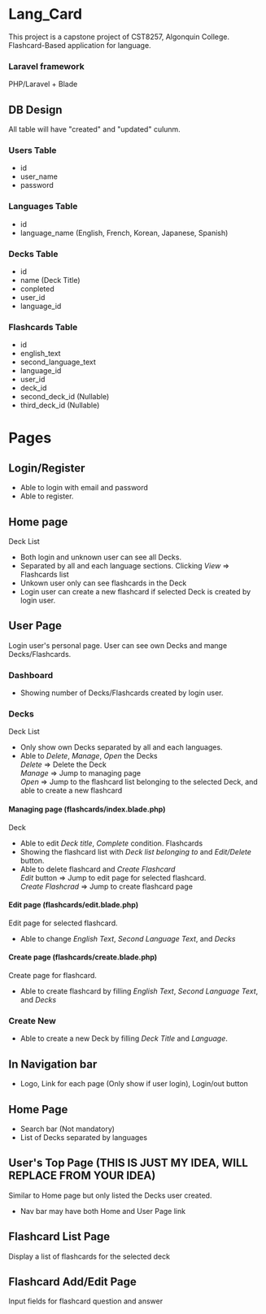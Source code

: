 # Lang_Card
This project is a capstone project of CST8257, Algonquin College. Flashcard-Based application for language.
### Laravel framework
PHP/Laravel + Blade

## DB Design
All table will have "created" and "updated" culunm.

### Users Table
- id
- user_name
- password

### Languages Table
- id
- language_name (English, French, Korean, Japanese, Spanish)

### Decks Table
- id
- name (Deck Title)
- conpleted
- user_id
- language_id

### Flashcards Table
- id
- english_text
- second_language_text
- language_id
- user_id
- deck_id
- second_deck_id (Nullable)
- third_deck_id (Nullable)



# Pages
## Login/Register
- Able to login with email and password
- Able to register.
## Home page
Deck List
- Both login and unknown user can see all Decks.
- Separated by all and each language sections.
Clicking *View* => Flashcards list
- Unkown user only can see flashcards in the Deck
- Login user can create a new flashcard if selected Deck is created by login user.

## User Page
Login user's personal page. User can see own Decks and mange Decks/Flashcards.
### Dashboard
- Showing number of Decks/Flashcards created by login user.

### Decks
Deck List
- Only show own Decks separated by all and each languages.
- Able to *Delete*, *Manage*, *Open* the Decks  
*Delete* => Delete the Deck  
*Manage* => Jump to managing page  
*Open* => Jump to the flashcard list belonging to the selected Deck, and able to create a new flashcard  
#### Managing page (flashcards/index.blade.php)
Deck
- Able to edit *Deck title*, *Complete* condition.
Flashcards
- Showing the flashcard list with *Deck list belonging to* and *Edit/Delete* button.
- Able to delete flashcard and *Create Flashcard*  
*Edit* button => Jump to edit page for selected flashcard.  
*Create Flashcrad* => Jump to create flashcard page  
#### Edit page (flashcards/edit.blade.php)
Edit page for selected flashcard.
- Able to change *English Text*, *Second Language Text*, and *Decks*
#### Create page (flashcards/create.blade.php)
Create page for flashcard.
- Able to create flashcard by filling *English Text*, *Second Language Text*, and *Decks*

### Create New
- Able to create a new Deck by filling *Deck Title* and *Language*.










## In Navigation bar
- Logo, Link for each page (Only show if user login), Login/out button

## Home Page
- Search bar (Not mandatory)
- List of Decks separated by languages

## User's Top Page (THIS IS JUST MY IDEA, WILL REPLACE FROM YOUR IDEA)
Similar to Home page but only listed the Decks user created.
- Nav bar may have both Home and User Page link

## Flashcard List Page
Display a list of flashcards for the selected deck

## Flashcard Add/Edit Page
Input fields for flashcard question and answer
